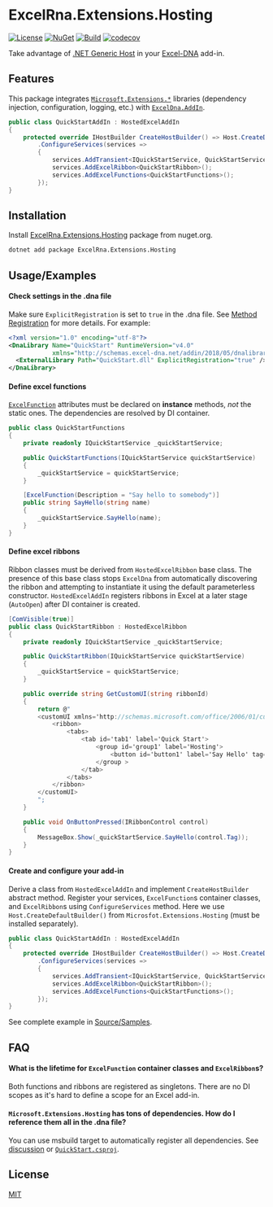 # ExcelRna.Extensions.Hosting

[![License](https://img.shields.io/github/license/altso/ExcelRna.Extensions.Hosting?style=flat-square)](https://github.com/altso/ExcelRna.Extensions.Hosting/blob/main/LICENSE)
[![NuGet](https://img.shields.io/nuget/v/ExcelRna.Extensions.Hosting?style=flat-square)](https://www.nuget.org/packages/ExcelRna.Extensions.Hosting/)
[![Build](https://img.shields.io/github/workflow/status/altso/ExcelRna.Extensions.Hosting/Build?style=flat-square)](https://github.com/altso/ExcelRna.Extensions.Hosting/actions/workflows/dotnet.yml)
[![codecov](https://img.shields.io/codecov/c/github/altso/ExcelRna.Extensions.Hosting?style=flat-square&token=CHWDPNBY06)](https://codecov.io/gh/altso/ExcelRna.Extensions.Hosting)

Take advantage of [.NET Generic Host](https://docs.microsoft.com/en-us/dotnet/core/extensions/generic-host) in your [Excel-DNA](https://github.com/Excel-DNA/ExcelDna) add-in.


## Features

This package integrates [`Microsoft.Extensions.*`](https://www.nuget.org/packages?q=Microsoft.Extensions) libraries (dependency injection, configuration, logging, etc.) with [`ExcelDna.AddIn`](https://www.nuget.org/packages/ExcelDna.AddIn/).

```cs
public class QuickStartAddIn : HostedExcelAddIn
{
    protected override IHostBuilder CreateHostBuilder() => Host.CreateDefaultBuilder()
        .ConfigureServices(services =>
        {
            services.AddTransient<IQuickStartService, QuickStartService>();
            services.AddExcelRibbon<QuickStartRibbon>();
            services.AddExcelFunctions<QuickStartFunctions>();
        });
}
```

## Installation

Install [ExcelRna.Extensions.Hosting](https://www.nuget.org/packages/ExcelRna.Extensions.Hosting/) package from nuget.org.

```bash
dotnet add package ExcelRna.Extensions.Hosting
```


## Usage/Examples

#### Check settings in the .dna file

Make sure `ExplicitRegistration` is set to `true` in the .dna file. See [Method Registration](https://github.com/Excel-DNA/ExcelDna/wiki/Method-Registration#explicitregistration-option) for more details. For example:

```xml
<?xml version="1.0" encoding="utf-8"?>
<DnaLibrary Name="QuickStart" RuntimeVersion="v4.0"
            xmlns="http://schemas.excel-dna.net/addin/2018/05/dnalibrary">
  <ExternalLibrary Path="QuickStart.dll" ExplicitRegistration="true" />
</DnaLibrary>
```

#### Define excel functions

[`ExcelFunction`](https://github.com/Excel-DNA/ExcelDna/wiki/ExcelFunction-and-other-attributes) attributes must be declared on **instance** methods, *not* the static ones.
The dependencies are resolved by DI container.

```cs
public class QuickStartFunctions
{
    private readonly IQuickStartService _quickStartService;

    public QuickStartFunctions(IQuickStartService quickStartService)
    {
        _quickStartService = quickStartService;
    }

    [ExcelFunction(Description = "Say hello to somebody")]
    public string SayHello(string name)
    {
        _quickStartService.SayHello(name);
    }
}
```

#### Define excel ribbons

Ribbon classes must be derived from `HostedExcelRibbon` base class.
The presence of this base class stops `ExcelDna` from automatically discovering the ribbon and attempting to instantiate it using the default parameterless constructor.
`HostedExcelAddIn` registers ribbons in Excel at a later stage (`AutoOpen`) after DI container is created.

```cs
[ComVisible(true)]
public class QuickStartRibbon : HostedExcelRibbon
{
    private readonly IQuickStartService _quickStartService;

    public QuickStartRibbon(IQuickStartService quickStartService)
    {
        _quickStartService = quickStartService;
    }

    public override string GetCustomUI(string ribbonId)
    {
        return @"
        <customUI xmlns='http://schemas.microsoft.com/office/2006/01/customui'>
            <ribbon>
                <tabs>
                    <tab id='tab1' label='Quick Start'>
                        <group id='group1' label='Hosting'>
                            <button id='button1' label='Say Hello' tag='Ribbon' onAction='OnButtonPressed'/>
                        </group >
                    </tab>
                </tabs>
            </ribbon>
        </customUI>
        ";
    }

    public void OnButtonPressed(IRibbonControl control)
    {
        MessageBox.Show(_quickStartService.SayHello(control.Tag));
    }
}
```

#### Create and configure your add-in

Derive a class from `HostedExcelAddIn` and implement `CreateHostBuilder` abstract method.
Register your services, `ExcelFunction`s container classes, and `ExcelRibbon`s using `ConfigureServices` method.
Here we use `Host.CreateDefaultBuilder()` from `Microsfot.Extensions.Hosting` (must be installed separately).

```cs
public class QuickStartAddIn : HostedExcelAddIn
{
    protected override IHostBuilder CreateHostBuilder() => Host.CreateDefaultBuilder()
        .ConfigureServices(services =>
        {
            services.AddTransient<IQuickStartService, QuickStartService>();
            services.AddExcelRibbon<QuickStartRibbon>();
            services.AddExcelFunctions<QuickStartFunctions>();
        });
}
```


See complete example in [Source/Samples](https://github.com/altso/ExcelRna.Extensions.Hosting/tree/main/Source/Samples).


## FAQ

#### What is the lifetime for `ExcelFunction` container classes and `ExcelRibbon`s?

Both functions and ribbons are registered as singletons. There are no DI scopes as it's hard to define a scope for an Excel add-in.

#### `Microsoft.Extensions.Hosting` has tons of dependencies. How do I reference them all in the .dna file?

You can use msbuild target to automatically register all dependencies. See [discussion](https://github.com/Excel-DNA/ExcelDna/issues/359) or [`QuickStart.csproj`](https://github.com/altso/ExcelRna.Extensions.Hosting/blob/main/Source/Samples/QuickStart/QuickStart.csproj).


## License

[MIT](https://github.com/altso/ExcelRna.Extensions.Hosting/blob/main/LICENSE)

